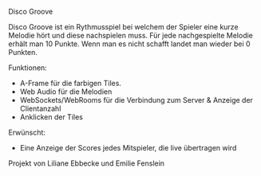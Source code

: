 Disco Groove

Disco Groove ist ein Rythmusspiel bei welchem der Spieler eine kurze Melodie hört und diese nachspielen muss. 
Für jede nachgespielte Melodie erhält man 10 Punkte. Wenn man es nicht schafft landet man wieder bei 0 Punkten.

Funktionen:
- A-Frame für die farbigen Tiles.
- Web Audio für die Melodien
- WebSockets/WebRooms für die Verbindung zum Server & Anzeige der Clientanzahl
- Anklicken der Tiles

Erwünscht:
- Eine Anzeige der Scores jedes Mitspieler, die live übertragen wird

Projekt von Liliane Ebbecke und Emilie Fenslein
